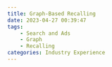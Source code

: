 ```yaml
---
title: Graph-Based Recalling
date: 2023-04-27 00:39:47
tags:
    - Search and Ads
    - Graph
    - Recalling
categories: Industry Experience
---
```


